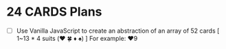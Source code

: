 # 24 CARDS Plans

- [ ] Use Vanilla JavaScript to create an abstraction of an array of 52 cards [ 1~13 * 4 suits (❤️ 🍀 ♦️ ♠️) ] For example: ❤️9
